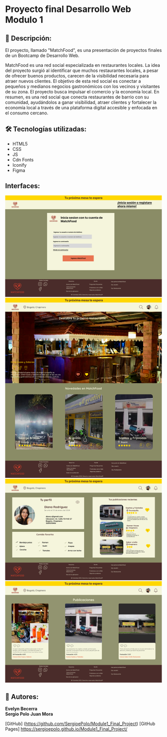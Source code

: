 
# Proyecto final Desarrollo Web Modulo 1


## 🧾 Descripción:

El proyecto, llamado "MatchFood", es una presentación de proyectos finales de un Bootcamp de Desarrollo Web. 

MatchFood es una red social especializada en restaurantes locales. La idea del proyecto surgió al identificar que muchos restaurantes locales, a pesar de ofrecer buenos productos, carecen de la visibilidad necesaria para atraer nuevos clientes. El objetivo de esta red social es conectar a pequeños y medianos negocios gastronómicos con los vecinos y visitantes de su zona. El proyecto busca impulsar el comercio y la economía local. En resumen, es una red social que conecta restaurantes de barrio con su comunidad, ayudándolos a ganar visibilidad, atraer clientes y fortalecer la economía local a través de una plataforma digital accesible y enfocada en el consumo cercano.


## 🛠️ Tecnologías utilizadas:

- HTML5  
- CSS
- JS
- Cdn Fonts
- Iconify
- Figma

## Interfaces:

<img src="./assets/inicioSesion.png" alt="Inicio de Sesión">
<img src="./assets/inicio.png" alt="Main">
<img src="./assets/perfil.png" alt="Perfil de usuario">
<img src="./assets/publicaciones.png" alt="Publicaciones">

## 📌 Autores:

**Evelyn Becerra**  
**Sergio Polo** 
**Juan Mora** 

[GitHub] (https://github.com/SergioePolo/Module1_Final_Project)
[GitHub Pages] https://sergioepolo.github.io/Module1_Final_Project/









